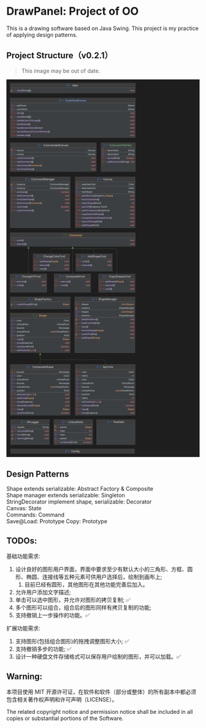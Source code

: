 # DrawPanel: Project of OO

This is a drawing software based on Java Swing. This project is my practice of applying design patterns.

## Project Structure（v0.2.1）

> This image may be out of date.

![Structure](structure.png)

## Design Patterns

Shape extends serializable: Abstract Factory & Composite   
Shape manager extends serializable: Singleton  
StringDecorator implement shape, serializable: Decorator  
Canvas: State  
Commands: Command  
Save@Load: Prototype
Copy: Prototype

## TODOs:

基础功能需求:
1. 设计良好的图形用户界面，界面中要求至少有默认大小的三角形、方框、圆
   形、椭圆、连接线等五种元素可供用户选择后，绘制到画布上;
   1. 目前已经有圆形，其他图形在其他功能完善后加入。
2. 允许用户添加文字描述;
3. 单击可以选中图形，并允许对图形的拷贝复制; ✅
4. 多个图形可以组合，组合后的图形同样有拷贝复制的功能;
5. 支持撤销上一步操作的功能。✅

扩展功能需求:
1. 支持图形(包括组合图形)的拖拽调整图形大小; ✅
2. 支持撤销多步的功能; ✅
3. 设计一种硬盘文件存储格式可以保存用户绘制的图形，并可以加载。✅

## Warning:

本项目使用 MIT 开源许可证，在软件和软件（部分或整体）的所有副本中都必须包含相关著作权声明和许可声明（LICENSE）。 

The related copyright notice and permission notice shall be included in all copies or substantial portions of the Software.